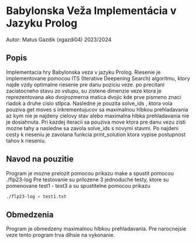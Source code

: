 # Babylonska Veža Implementácia v Jazyku Prolog
Autor: Matus Gazdik (xgazdi04)
2023/2024 
## Popis
Implementacia hry Babylonska veza v jazyku Prolog. Riesenie je implementovane pomocou ITS (Iterative Deepening Search)
algoritmu, ktory najde vzdy optimalne riesenie pre danu poziciu veze.
po precitani zaciatocneho stavu zo vstupu, su zistene dimenzie veze ktora je reprezentovana ako dvojrozmerna matica
dvojic kde prve pismeno znaci riadok a druhe cislo stlpca. Nasledne je pouzita solve_ids , ktora vola pouziva get moves s inkrementujucov sa maximalnou hlbkou prehladavania az kym nie je najdeny cielovy stav alebo maximalna hlbka prehladavania nie je dosiahnuta. Pri kazdej iteracii sa pouziva move ktora pre danu vezu zisti mozne tahy a nasledne sa zavola solve_ids s novymi stavmi. Po najdeni cesty k rieseniu je zavolana funkcia print_solution ktora vypise postupnost tahov k rieseniu.
## Navod na pouzitie
Program je mozne prelozit pomocou prikazu make a spustit pomocou ./flp23-log 
Pre testovanie su prilozene 3 jednoduche testy, ktore su pomenovane test1 - test3 a su spustitelne pomocou prikazu 
```bash
./flp23-log < test1.txt
```

## Obmedzenia
Program je obmedzeny maximalnou hlbkou prehladavania. Pre narocnejsie veze tento program trva dlhsie na vykonanie.
